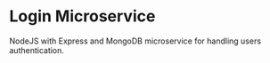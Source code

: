 # Login Microservice

NodeJS with Express and MongoDB microservice for handling users authentication.